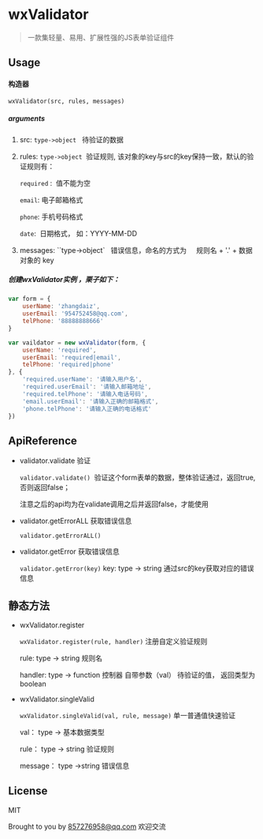 # wxValidator

> 一款集轻量、易用、扩展性强的JS表单验证组件

## Usage

#### 构造器

`wxValidator(src, rules, messages)`

##### arguments

1. src: `type->object`   待验证的数据

2. rules: ``type->object``  验证规则, 该对象的key与src的key保持一致，默认的验证规则有：

   `required` :  值不能为空

   `email`: 电子邮箱格式

   `phone`: 手机号码格式

   `date`:  日期格式， 如：YYYY-MM-DD

3. messages: ``type->object`   错误信息，命名的方式为     规则名 \+ '.' \+ 数据对象的 key

##### 创建wxValidator实例 ，栗子如下：

```javascript
var form = {
    userName: 'zhangdaiz',
    userEmail: '954752458@qq.com',
    telPhone: '88888888666'
}

var vaildator = new wxValidator(form, {
    userName: 'required',
    userEmail: 'required|email',
    telPhone: 'required|phone'
}, {
    'required.userName': '请输入用户名',
    'required.userEmail': '请输入邮箱地址',
    'required.telPhone': '请输入电话号码',
    'email.userEmail': '请输入正确的邮箱格式',
    'phone.telPhone': '请输入正确的电话格式'
})
```



## ApiReference

- validator.validate 验证

  `validator.validate()`  验证这个form表单的数据，整体验证通过，返回true, 否则返回false；
  
  注意之后的api均为在validate调用之后并返回false，才能使用

- validator.getErrorALL 获取错误信息

  `validator.getErrorALL()` 

- validator.getError 获取错误信息

  `validator.getError(key)` key: type -> string 通过src的key获取对应的错误信息

## 静态方法

- wxValidator.register

  `wxValidator.register(rule, handler)` 注册自定义验证规则
  
  rule: type -> string 规则名
  
  handler: type -> function 控制器 自带参数（val） 待验证的值， 返回类型为boolean

- wxValidator.singleValid

  `wxValidator.singleValid(val, rule, message)` 单一普通值快速验证
  
  val： type -> 基本数据类型
  
  rule： type -> string 验证规则
  
  message： type ->string 错误信息



## License

MIT

Brought to you by 857276958@qq.com   欢迎交流


